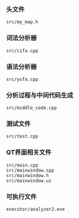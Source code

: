 ### 头文件

```
src/my_map.h
```

### 词法分析器

```
src/cifa.cpp
```

### 语法分析器

```
src/yufa.cpp
```

### 分析过程与中间代码生成

```
src/middle_code.cpp
```

### 测试文件

```
src/test.cpp
```

### QT界面相关文件

```
src/main.cpp
src/mainwindow.cpp
src/mainwindow.h
src/mainwindow.ui
```

### 可执行文件

```
executor/analyzer2.exe
```


